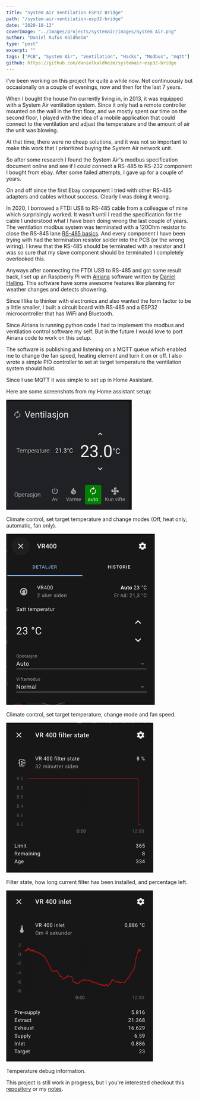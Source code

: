 ```yaml
---
title: "System Air Ventilation ESP32 Bridge"
path: "/system-air-ventilation-esp32-bridge"
date: "2020-10-13"
coverImage: "../images/projects/systemair/images/System Air.png"
author: "Daniel Rufus Kaldheim"
type: "post"
excerpt: ""
tags: ["PCB", "System Air", "Ventilation", "Hacks", "Modbus", "mqtt"]
github: https://github.com/danielkaldheim/systemair-esp32-bridge
---
```


I've been working on this project for quite a while now. Not continuously but occasionally on a couple of evenings, now and then for the last 7 years.

When I bought the house I'm currently living in, in 2013, it was equipped with a System Air ventilation system. Since it only had a remote controller mounted on the wall in the first floor, and we mostly spent our time on the second floor, I played with the idea of a mobile application that could connect to the ventilation and adjust the temperature and the amount of air the unit was blowing.

At that time, there were no cheap solutions, and it was not so important to make this work that I prioritized buying the System Air network unit.

So after some research I found the System Air's modbus specification document online and see if I could connect a RS-485 to RS-232 component I bought from ebay. After some failed attempts, I gave up for a couple of years.

On and off since the first Ebay component I tried with other RS-485 adapters and cables without success. Clearly I was doing it wrong.

In 2020, I borrowed a FTDI USB to RS-485 cable from a colleague of mine which surprisingly worked. It wasn't until I read the specification for the cable I understood what I have been doing wrong the last couple of years. The ventilation modbus system was terminated with a 120Ohm resistor to close the RS-845 lane [RS-485 basics](https://e2e.ti.com/blogs_/b/analogwire/archive/2016/07/28/rs-485-basics-when-termination-is-necessary-and-how-to-do-it-properly). And every component I have been trying with had the termination resistor solder into the PCB (or the wrong wiring). I knew that the RS-485 should be terminated with a resistor and I was so sure that my slave component should be terminated I completely overlooked this.

Anyways after connecting the FTDI USB to RS-485 and got some result back, I set up an Raspberry Pi with [Airiana](https://github.com/BeamCtrl/Airiana) software written by [Daniel Halling](https://github.com/BeamCtrl). This software have some awesome features like planning for weather changes and detects showering.

Since I like to thinker with electronics and also wanted the form factor to be a little smaller, I built a circuit board with RS-485 and a ESP32 microcontroller that has WiFi and Bluetooth.

Since Airiana is running python code I had to implement the modbus and ventilation control software my self. But in the future I would love to port Airiana code to work on this setup.

The software is publishing and listening on a MQTT queue which enabled me to change the fan speed, heating element and turn it on or off. I also wrote a simple PID controller to set at target temperature the ventilation system should hold.

Since I use MQTT it was simple to set up in Home Assistant.

Here are some screenshots from my Home assistant setup:

![Climate control](../images/posts/Home-assistant-climate-control.png)

Climate control, set target temperature and change modes (Off, heat only, automatic, fan only).

![Climate control details](../images/posts/Home-assistant-climate-control-2.png)

Climate control, set target temperature, change mode and fan speed.

![Filter state](../images/posts/Home-assistant-climate-filter-state.png)

Filter state, how long current filter has been installed, and percentage left.

![Inlet](../images/posts/Home-assistant-climate-inlet.png)

Temperature debug information.

This project is still work in progress, but I you're interested checkout this [repository](https://github.com/danielkaldheim/systemair-esp32-bridge) or my [notes](/projects/systemair).
